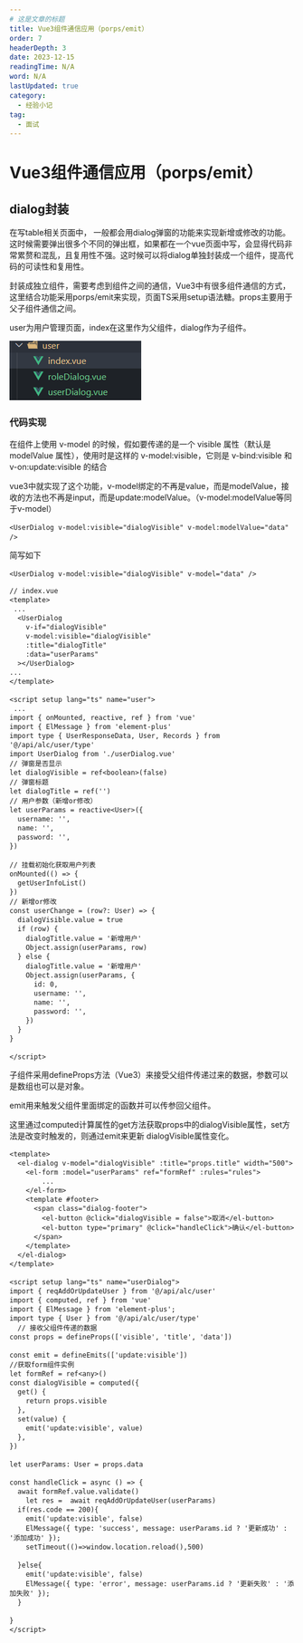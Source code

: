 ```yaml
---
# 这是文章的标题
title: Vue3组件通信应用（porps/emit）
order: 7
headerDepth: 3
date: 2023-12-15
readingTime: N/A
word: N/A
lastUpdated: true
category:
  - 经验小记
tag:
  - 面试
---
```

# Vue3组件通信应用（porps/emit）

## dialog封装
  在写table相关页面中， 一般都会用dialog弹窗的功能来实现新增或修改的功能。这时候需要弹出很多个不同的弹出框，如果都在一个vue页面中写，会显得代码非常累赘和混乱，且复用性不强。这时候可以将dialog单独封装成一个组件，提高代码的可读性和复用性。

  封装成独立组件，需要考虑到组件之间的通信，Vue3中有很多组件通信的方式，这里结合功能采用porps/emit来实现，页面TS采用setup语法糖。props主要用于父子组件通信之间。

  user为用户管理页面，index在这里作为父组件，dialog作为子组件。

![文件树](3.png)

### 代码实现

在组件上使用 v-model 的时候，假如要传递的是一个 visible 属性（默认是 modelValue 属性），使用时是这样的 v-model:visible，它则是 v-bind:visible 和 v-on:update:visible 的结合

vue3中就实现了这个功能，v-model绑定的不再是value，而是modelValue，接收的方法也不再是input，而是update:modelValue。（v-model:modelValue等同于v-model）

`<UserDialog v-model:visible="dialogVisible" v-model:modelValue="data" />`

简写如下

`<UserDialog v-model:visible="dialogVisible" v-model="data" />`

```vue  
// index.vue
<template>
 ...
  <UserDialog
    v-if="dialogVisible"
    v-model:visible="dialogVisible"
    :title="dialogTitle"
    :data="userParams"
  ></UserDialog>
...
</template>

<script setup lang="ts" name="user">
 ...
import { onMounted, reactive, ref } from 'vue'
import { ElMessage } from 'element-plus'
import type { UserResponseData, User, Records } from '@/api/alc/user/type'
import UserDialog from './userDialog.vue'
// 弹窗是否显示
let dialogVisible = ref<boolean>(false)
// 弹窗标题
let dialogTitle = ref('')
// 用户参数（新增or修改）
let userParams = reactive<User>({
  username: '',
  name: '',
  password: '',
})

// 挂载初始化获取用户列表
onMounted(() => {
  getUserInfoList()
})
// 新增or修改
const userChange = (row?: User) => {
  dialogVisible.value = true
  if (row) {
    dialogTitle.value = '新增用户'
    Object.assign(userParams, row)
  } else {
    dialogTitle.value = '新增用户'
    Object.assign(userParams, {
      id: 0,
      username: '',
      name: '',
      password: '',
    })
  }
}

</script>
```

子组件采用defineProps方法（Vue3）来接受父组件传递过来的数据，参数可以是数组也可以是对象。

emit用来触发父组件里面绑定的函数并可以传参回父组件。

这里通过computed计算属性的get方法获取props中的dialogVisible属性，set方法是改变时触发的，则通过emit来更新 dialogVisible属性变化。

```vue
<template>
  <el-dialog v-model="dialogVisible" :title="props.title" width="500">
    <el-form :model="userParams" ref="formRef" :rules="rules">
     	...
    </el-form>
    <template #footer>
      <span class="dialog-footer">
        <el-button @click="dialogVisible = false">取消</el-button>
        <el-button type="primary" @click="handleClick">确认</el-button>
      </span>
    </template>
  </el-dialog>
</template>

<script setup lang="ts" name="userDialog">
import { reqAddOrUpdateUser } from '@/api/alc/user'
import { computed, ref } from 'vue'
import { ElMessage } from 'element-plus';
import type { User } from '@/api/alc/user/type'
  // 接收父组件传递的数据
const props = defineProps(['visible', 'title', 'data'])

const emit = defineEmits(['update:visible'])
//获取form组件实例
let formRef = ref<any>()
const dialogVisible = computed({
  get() {
    return props.visible
  },
  set(value) {
    emit('update:visible', value)
  },
})

let userParams: User = props.data

const handleClick = async () => {
  await formRef.value.validate()  
    let res =  await reqAddOrUpdateUser(userParams)
  if(res.code == 200){
    emit('update:visible', false)
    ElMessage({ type: 'success', message: userParams.id ? '更新成功' : '添加成功' });
    setTimeout(()=>window.location.reload(),500)
    
  }else{
    emit('update:visible', false)
    ElMessage({ type: 'error', message: userParams.id ? '更新失败' : '添加失败' });
  }
  
}
</script>
```



